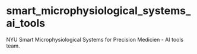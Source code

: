 # smart_microphysiological_systems_ai_tools
NYU Smart Microphysiological Systems for Precision Medicien - AI tools team.

